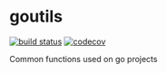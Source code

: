 # goutils

[![build status](https://travis-ci.org/yapo/goutils.svg?branch=master)](https://travis-ci.org/yapo/goutils)
[![codecov](https://codecov.io/gh/yapo/goutils/branch/master/graph/badge.svg)](https://codecov.io/gh/yapo/goutils)

Common functions used on go projects

